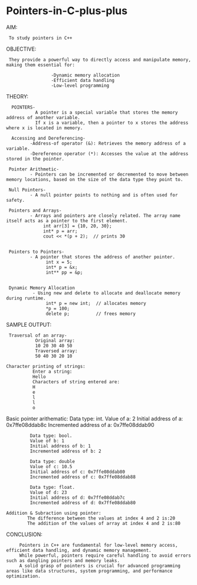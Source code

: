 # Pointers-in-C-plus-plus
AIM:

     To study pointers in C++


OBJECTIVE:

     They provide a powerful way to directly access and manipulate memory, making them essential for:

                     -Dynamic memory allocation
                     -Efficient data handling
                     -Low-level programming


THEORY:

      POINTERS-
               A pointer is a special variable that stores the memory address of another variable.
               If x is a variable, then a pointer to x stores the address where x is located in memory.

      Accessing and Dereferencing-
             -Address-of operator (&): Retrieves the memory address of a variable.
             -Dereference operator (*): Accesses the value at the address stored in the pointer. 

     Pointer Arithmetic-
             - Pointers can be incremented or decremented to move between memory locations, based on the size of the data type they point to.

     Null Pointers-
             - A null pointer points to nothing and is often used for safety.

     Pointers and Arrays-
             - Arrays and pointers are closely related. The array name itself acts as a pointer to the first element.
                  int arr[3] = {10, 20, 30};
                  int* p = arr;
                  cout << *(p + 2);  // prints 30


     Pointers to Pointers-
             - A pointer that stores the address of another pointer.
                   int x = 5;
                   int* p = &x;
                   int** pp = &p;


     Dynamic Memory Allocation
              - Using new and delete to allocate and deallocate memory during runtime.
                   int* p = new int;  // allocates memory
                   *p = 100;
                   delete p;          // frees memory


SAMPLE OUTPUT:

     Traversal of an array-
               Original array:
               10 20 30 40 50 
               Traversed array:
               50 40 30 20 10 

    Character printing of strings:
              Enter a string:
              Hello 
              Characters of string entered are:
              H
              e
              l
              l
              o

   Basic pointer arithematic:
             Data type: int.
             Value of a: 2
             Initial address of a: 0x7ffe08ddab8c
             Incremented address of a: 0x7ffe08ddab90

             Data type: bool.
             Value of b: 1
             Initial address of b: 1
             Incremented address of b: 2

             Data type: double
             Value of c: 10.5
             Initial address of c: 0x7ffe08ddab80
             Incremented address of c: 0x7ffe08ddab88

             Data type: float.
             Value of d: 23
             Initial address of d: 0x7ffe08ddab7c
             Incremented address of d: 0x7ffe08ddab80

    Addition & Subraction using pointer:
            The difference between the values at index 4 and 2 is:20
            The addition of the values of array at index 4 and 2 is:80

CONCLUSION:

         Pointers in C++ are fundamental for low-level memory access, efficient data handling, and dynamic memory management.
         While powerful, pointers require careful handling to avoid errors such as dangling pointers and memory leaks.
         A solid grasp of pointers is crucial for advanced programming areas like data structures, system programming, and performance optimization.

              
